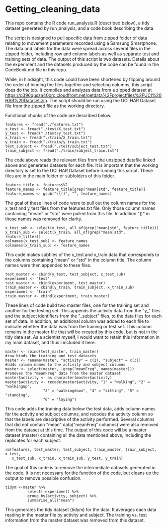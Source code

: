 # Getting_cleaning_data

This repo contains the R code run_analysis.R (described below), a tidy dataset generated by run_analysis, and a code book describing the data.

The script is designed to pull specific data from zipped folder of data relating to movement parameters recorded using a Samsung Smartphone. The data and labels for the data were spread across several files in the zipped folder, including row and column labels as well as separate test and training sets of data. The output of this script is two datasets. Details about the experiment and the datasets produced by the code can be found in the CodeBook.md file in this repo.

While, in hindsight, this code could have been shortened by flipping around the order of binding the files together and selecting columns, this script does do the job. It compiles and analyzes data from a zipped dataset at https://d396qusza40orc.cloudfront.net/getdata%2Fprojectfiles%2FUCI%20HAR%20Dataset.zip. The script should be run using the UCI HAR Dataset file from the zipped file as the working directory. 

Functional chunks of the code are described below.
```{r}
features <- fread("./features.txt")
x_test <- fread("./test/X_test.txt")
y_test <- fread("./test/y_test.txt")
x_train <- fread("./train/X_train.txt")
y_train <- fread("./train/y_train.txt")
test_subject <- fread("./test/subject_test.txt")
train_subject <- fread("./train/subject_train.txt")
```
The code above reads the relevant files from the unzipped datafile linked above and generates datasets for each file. It is important that the working directory is set to the UCI HAR Dataset before running this script. These files are in the main folder or subfolders of this folder.


```{r}
feature_title <- features$V2
feature_names <- feature_title[grep("mean|std", feature_title)]
feature_names <- gsub("\\()", "", feature_names)
```
The goal of these lines of code were to pull out the column names for the x_test and y_test files from the features.txt file. Only those column names containing "mean" or "std" were pulled from this file. In addition "()" in those names was removed for clarity.

```{r}
x_test_sub <- select(x_test, all_of(grep("mean|std", feature_title)))
x_train_sub <- select(x_train, all_of(grep("mean|std", feature_title)))
colnames(x_test_sub) <- feature_names
colnames(x_train_sub) <- feature_names
```
This code makes subfiles of the x_test and x_train data that corresponds to the columns containing "mean" or "std" in the column title. The column names were then appended to these files.

```{r}
test_master <- cbind(y_test, test_subject, x_test_sub)
experiment <- "test"
test_master <- cbind(experiment, test_master)
train_master <- cbind(y_train, train_subject, x_train_sub)
experiment <- "train"
train_master <- cbind(experiment, train_master)
```
These lines of code build two master files, one for the training set and another for the testing set. This appends the activity data from the "y_" files and the subject identifiers from the "_subject" files, to the data files for each set of data. In addition, an additional column was added to each file to indicate whether the data was from the training or test set. This column remains in the master file that will be created by this code, but is not in the tidy data set. As a scientist myself, I would want to retain this information in my main dataset, and thus I included it here.

```{r}
master <- rbind(test_master, train_master)
#row binds the training and test datasets
master <- rename(master, "activity" = c(2), "subject" = c(3))
#adds column names to the activity and subject columns
master <- select(master, -grep("meanFreq", names(master)))
#removes the "meanFreq" data from the master dataset
master$activity <- as.character(master$activity)
master$activity <- recode(master$activity, "1" = "walking", "2" = "walkingup", 
                 "3" = "walkingdown", "4" = "sitting", "5" = "standing", 
                 "6" = "laying")
```
This code adds the training data below the test data, adds column names for the activity and subject columns, and recodes the activity column so that the labels are descriptive of the activity performed. Several columns that did not contain "mean" data("meanFreq" columns) were also removed from the dataset at this time. The output of this code will be a master dataset (master) containing all the data mentioned above, including the replicates for each subject.

```{r}
rm(features, test_master, test_subject, train_master, train_subject, x_test,
   x_test_sub, x_train, x_train_sub, y_test, y_train)
```
The goal of this code is to remove the intermediate datasets generated in the code. It is not necessary for the function of the code, but cleans up the output to remove possible confusion.

```{r}
tidym <-master %>%
          select(-experiment) %>%
          group_by(activity, subject) %>%
          summarise_all("mean")
```
This generates the tidy dataset (tidym) for the data. It averages each data reading in the master file by activity and subject. The training vs. test information from the master dataset was removed from this dataset.
